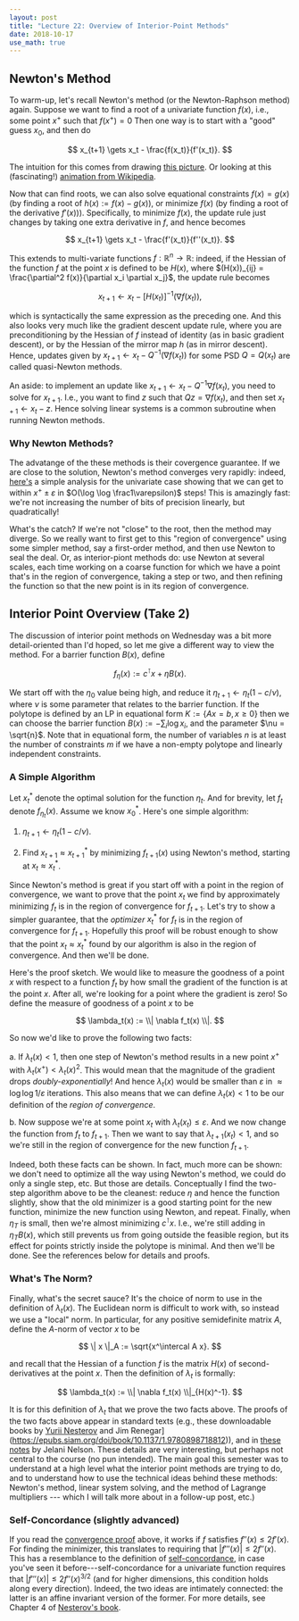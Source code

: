 ```yaml
---
layout: post
title: "Lecture 22: Overview of Interior-Point Methods"
date: 2018-10-17
use_math: true
---
```


## Newton's Method

To warm-up, let's recall Newton's method (or the Newton-Raphson method)
again. Suppose we want to find a root of a univariate function $f(x)$,
i.e., some point $x^+$ such that $f(x^+) = 0$ Then one way is to start
with a "good" guess $x_0$, and then do

$$ x_{t+1} \gets x_t - \frac{f(x_t)}{f'(x_t)}. $$

The intuition for this comes from drawing [this picture](http://mathfaculty.fullerton.edu/mathews/n2003/newtonsmethod/Newton'sMethodProof/Images/Newton'sMethodProof_gr_17.gif). Or looking at
this (fascinating!) [animation from Wikipedia](https://en.wikipedia.org/wiki/Newton%27s_method#/media/File:NewtonIteration_Ani.gif).

Now that can find roots, we can also solve equational constraints $f(x)
= g(x)$ (by finding a root of $h(x) := f(x) - g(x)$), or minimize $f(x)$
(by finding a root of the derivative $f'(x)$)). Specifically, to
minimize $f(x)$, the update rule just changes by taking one extra
derivative in $f$, and hence becomes

$$ x_{t+1} \gets x_t - \frac{f'(x_t)}{f''(x_t)}. $$

This extends to multi-variate functions $f: \mathbb{R}^n \to
\mathbb{R}$: indeed, if the Hessian of the function $f$ at the point $x$
is defined to be $H(x)$, where $(H(x))_{ij} = \frac{\partial^2
f(x)}{\partial x_i \partial x_j}$, the update rule becomes

$$ x_{t+1} \gets x_t - [H(x_t)]^{-1} (\nabla f(x_t)), $$

which is syntactically the same expression as the preceding one. And
this also looks very much like the gradient descent update rule, where
you are preconditioning by the Hessian of $f$ instead of identity (as in
basic gradient descent), or by the Hessian of the mirror map $h$ (as in
mirror descent). Hence, updates given by $x_{t+1} \gets x_t - Q^{-1}
(\nabla f(x_t))$ for some PSD $Q = Q(x_t)$ are called quasi-Newton methods.

An aside: to implement an update like $x_{t+1} \gets x_t - Q^{-1} \nabla
f(x_t)$, you need to solve for $x_{t+1}$. I.e., you want to find $z$
such that $Qz = \nabla f(x_t)$, and then set $x_{t+1} \gets x_t -
z$. Hence solving linear systems is a common subroutine when running
Newton methods.

### Why Newton Methods?

The advatange of the these methods is their covergence guarantee. If we
are close to the solution, Newton's method converges very rapidly:
indeed,
[here's](https://cs.nyu.edu/overton/NumericalComputing/newton.pdf) a
simple analysis for the univariate case showing that we can get to
within $x^+ \pm \varepsilon$ in $O(\log \log \frac1\varepsilon)$ steps!
This is amazingly fast: we're not increasing the number of bits of
precision linearly, but quadratically!

What's the catch? If we're not "close" to the root, then the method may
diverge. So we really want to first get to this "region of convergence"
using some simpler method, say a first-order method, and then use Newton
to seal the deal. Or, as interior-piont methods do: use Newton at
several scales, each time working on a coarse function for which we have
a point that's in the region of convergence, taking a step or two, and
then refining the function so that the new point is in its region of
convergence.

## Interior Point Overview (Take 2)

The discussion of interior point methods on Wednesday was a bit more
detail-oriented than I'd hoped, so let me give a different way to view
the method. For a barrier function $B(x)$, define

$$ f_\eta(x) := c^\intercal x + \eta B(x). $$

We start off with the $\eta_0$ value being high, and reduce it
$\eta_{t+1} \gets \eta_t (1 - c/\nu)$, where $\nu$ is some parameter
that relates to the barrier function. If the polytope is defined by an
LP in equational form $K := \{ Ax = b, x \geq 0\}$ then we can choose
the barrier function $B(x) := - \sum_i \log x_i$, and the parameter $\nu
= \sqrt{n}$. Note that in equational form, the number of variables $n$
is at least the number of constraints $m$ if we have a non-empty
polytope and linearly independent constraints.

### A Simple Algorithm

Let $x^*_t$ denote the optimal solution for the function $\eta_t$. And
for brevity, let $f_t$ denote $f_{\eta_{t}}(x)$. Assume we know
$x^*_0$. Here's one simple algorithm:

1. $\eta_{t+1} \gets \eta_t (1 - c/\nu)$.

2. Find $x_{t+1} \approx x^*_{t+1}$ by minimizing $f_{t+1}(x)$ using
     Newton's method, starting at $x_t \approx x^*_t$.

Since Newton's method is great if you start off with a point in the
region of convergence, we want to prove that the point $x_t$ we find by
approximately minimizing $f_t$ is in the region of convergence for
$f_{t+1}$.  Let's try to show a simpler guarantee, that the _optimizer_
$x^*_t$ for $f_t$ is in the region of convergence for $f_{t+1}$.
Hopefully this proof will be robust enough to show that the point $x_t
\approx x^*_t$ found by our algorithm is also in the region of
convergence. And then we'll be done.

Here's the proof sketch. We would like to measure the goodness of a
point $x$ with respect to a function $f_t$ by how small the gradient of
the function is at the point $x$. After all, we're looking for a point
where the gradient is zero! So define the measure of goodness of a point
$x$ to be 

$$ \lambda_t(x) := \\| \nabla f_t(x) \\|. $$

So now we'd like to prove the following two facts:

a. If $\lambda_t(x) < 1$, then one step of Newton's method results in a
new point $x^+$ with $\lambda_t(x^+) < \lambda_t(x)^2$. This would mean
that the magnitude of the gradient drops *doubly-exponentially*! And
hence $\lambda_t(x)$ would be smaller than $\varepsilon$ in $\approx
\log \log 1/\varepsilon$ iterations. This also means that we can define
$\lambda_t(x) < 1$ to be our definition of the _region of convergence_.

b. Now suppose we're at some point $x_t$ with $\lambda_t(x_t) \leq
\varepsilon$. And we now change the function from $f_t$ to $f_{t+1}$.
Then we want to say that $\lambda_{t+1}(x_t) < 1$, and so we're still in
the region of convergence for the new function $f_{t+1}$.

Indeed, both these facts can be shown. In fact, much more can be shown:
we don't need to optimize all the way using Newton's method, we could do
only a single step, etc. But those are details. Conceptually I find the
two-step algorithm above to be the cleanest: reduce $\eta$ and hence the
function slightly, show that the old minimizer is a good starting point
for the new function, minimize the new function using Newton, and
repeat. Finally, when $\eta_T$ is small, then we're almost minimizing
$c^\intercal x$. I.e., we're still adding in $\eta_T B(x)$, which still
prevents us from going outside the feasible region, but its effect for
points strictly inside the polytope is minimal. And then we'll be done.
See the references below for details and proofs.

### What's The Norm?

Finally, what's the secret sauce? It's the choice of norm to use in the
definition of $\lambda_t(x)$. The Euclidean norm is difficult to work
with, so instead we use a "local" norm. In particular, for any positive
semidefinite matrix $A$, define the $A$-norm of vector $x$ to be

$$ \| x \|_A := \sqrt{x^\intercal A x}. $$

and recall that the Hessian of a function $f$ is the matrix $H(x)$ of
second-derivatives at the point $x$. Then the definition of $\lambda_t$
is formally:

$$ \lambda_t(x) := \\| \nabla f_t(x) \\|_{H(x)^-1}. $$

It is for this definition of $\lambda_t$ that we prove the two facts
above. The proofs of the two facts above appear in standard texts (e.g.,
these downloadable books by [Yurii
Nesterov](http://citeseerx.ist.psu.edu/viewdoc/download?doi=10.1.1.693.855&rep=rep1&type=pdf)
and Jim
Renegar](https://epubs.siam.org/doi/book/10.1137/1.9780898718812)), and
in [these
notes](http://people.seas.harvard.edu/~cs224/fall14/lec/lec18.pdf) by
Jelani Nelson. These details are very interesting, but perhaps not
central to the course (no pun intended). The main goal this semester was
to understand at a high level what the interior point methods are trying
to do, and to understand how to use the technical ideas behind these
methods: Newton's method, linear system solving, and the method of
Lagrange multipliers --- which I will talk more about in a follow-up
post, etc.)

### Self-Concordance (slightly advanced)

If you read the [convergence
proof](https://cs.nyu.edu/overton/NumericalComputing/newton.pdf) above,
it works if $f$ satisfies $f''(x) \leq 2 f'(x)$. For finding the
minimizer, this translates to requiring that $|f'''(x)| \leq 2
f''(x)$. This has a resemblance to the definition of
[self-concordance](https://en.wikipedia.org/wiki/Self-concordant_function),
in case you've seen it before---self-concordance for a univariate
function requires that $|f'''(x)| \leq 2 f''(x)^{3/2}$ (and for higher
dimensions, this condition holds along every direction). Indeed, the two
ideas are intimately connected: the latter is an affine invariant
version of the former. For more details, see Chapter 4 of [Nesterov's 
book](http://citeseerx.ist.psu.edu/viewdoc/download?doi=10.1.1.693.855&rep=rep1&type=pdf).
